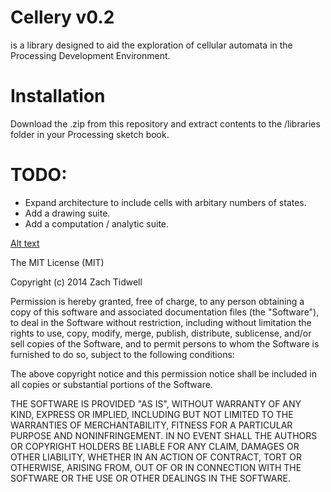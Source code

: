 Cellery v0.2
=======
is a library designed to aid the exploration of cellular automata in the Processing Development Environment.

Installation
============
Download the .zip from this repository and extract contents to the /libraries folder in your Processing sketch book.

TODO:
=====
+ Expand architecture to include cells with arbitary numbers of states.
+ Add a drawing suite.
+ Add a computation / analytic suite.

[Alt text](http://i.imgur.com/FHydLka.jpg)

The MIT License (MIT)

Copyright (c) 2014 Zach Tidwell

Permission is hereby granted, free of charge, to any person obtaining a copy
of this software and associated documentation files (the "Software"), to deal
in the Software without restriction, including without limitation the rights
to use, copy, modify, merge, publish, distribute, sublicense, and/or sell
copies of the Software, and to permit persons to whom the Software is
furnished to do so, subject to the following conditions:

The above copyright notice and this permission notice shall be included in
all copies or substantial portions of the Software.

THE SOFTWARE IS PROVIDED "AS IS", WITHOUT WARRANTY OF ANY KIND, EXPRESS OR
IMPLIED, INCLUDING BUT NOT LIMITED TO THE WARRANTIES OF MERCHANTABILITY,
FITNESS FOR A PARTICULAR PURPOSE AND NONINFRINGEMENT. IN NO EVENT SHALL THE
AUTHORS OR COPYRIGHT HOLDERS BE LIABLE FOR ANY CLAIM, DAMAGES OR OTHER
LIABILITY, WHETHER IN AN ACTION OF CONTRACT, TORT OR OTHERWISE, ARISING FROM,
OUT OF OR IN CONNECTION WITH THE SOFTWARE OR THE USE OR OTHER DEALINGS IN
THE SOFTWARE.





